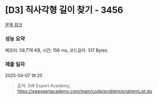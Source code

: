 # [D3] 직사각형 길이 찾기 - 3456 

[문제 링크](https://swexpertacademy.com/main/code/problem/problemDetail.do?contestProbId=AWFPmsqqALwDFAV0) 

### 성능 요약

메모리: 59,776 KB, 시간: 156 ms, 코드길이: 317 Bytes

### 제출 일자

2025-04-07 18:20



> 출처: SW Expert Academy, https://swexpertacademy.com/main/code/problem/problemList.do